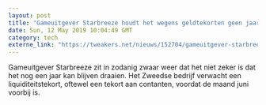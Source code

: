 ```yaml
---
layout: post
title: "Gameuitgever Starbreeze houdt het wegens geldtekorten geen jaar meer vol"
date: Sun, 12 May 2019 10:04:49 GMT
category: tech
externe_link: "https://tweakers.net/nieuws/152704/gameuitgever-starbreeze-houdt-het-wegens-geldtekorten-geen-jaar-meer-vol.html"
---
```


Gameuitgever Starbreeze zit in zodanig zwaar weer dat het niet zeker is dat het nog een jaar kan blijven draaien. Het Zweedse bedrijf verwacht een liquiditeitstekort, oftewel een tekort aan contanten, voordat de maand juni voorbij is.<img src="http://feeds.feedburner.com/~r/tweakers/mixed/~4/NkYw3A69EII" height="1" width="1" alt=""/>
